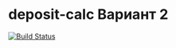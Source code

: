 ﻿# deposit-calc Вариант 2

[![Build Status](https://travis-ci.org/ip613s10/deposit-calc.svg?branch=master)](https://travis-ci.org/ip613s10/deposit-calc)